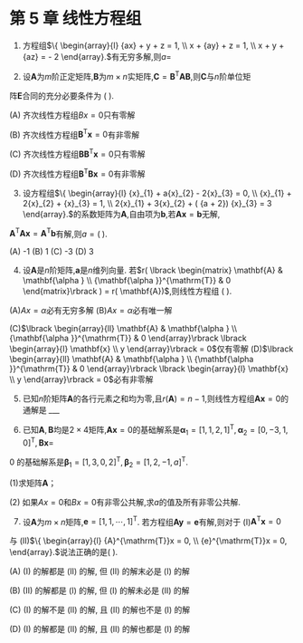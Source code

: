 # 第 5 章 线性方程组

1. 方程组$\{ \begin{array}{l} {ax} + y + z = 1, \\ x + {ay} + z = 1, \\ x + y + {az} = - 2 \end{array}.$有无穷多解,则$a =$

2. 设$\mathbf{A}$为$m$阶正定矩阵,$\mathbf{B}$为$m \times n$实矩阵,$\mathbf{C} = {\mathbf{B}}^{\mathrm{T}}\mathbf{A}\mathbf{B}$,则$\mathbf{C}$与$n$阶单位矩

阵$\mathbf{E}$合同的充分必要条件为 ( ).

(A) 齐次线性方程组${Bx} = 0$只有零解

(B) 齐次线性方程组${\mathbf{B}}^{\mathrm{T}}\mathbf{x} = 0$有非零解

(C) 齐次线性方程组$\mathbf{B}{\mathbf{B}}^{\mathrm{T}}\mathbf{x} = 0$只有零解

(D) 齐次线性方程组${\mathbf{B}}^{\mathrm{T}}\mathbf{B}\mathbf{x} = 0$有非零解

3. 设方程组$\{ \begin{array}{l} {x}_{1} + a{x}_{2} - 2{x}_{3} = 0, \\ {x}_{1} + 2{x}_{2} + {x}_{3} = 1, \\ 2{x}_{1} + 3{x}_{2} + ( {a + 2}) {x}_{3} = 3 \end{array}.$的系数矩阵为$\mathbf{A}$,自由项为$\mathbf{b}$,若$\mathbf{A}\mathbf{x} = \mathbf{b}$无解,

${\mathbf{A}}^{\mathrm{T}}\mathbf{A}\mathbf{x} = {\mathbf{A}}^{\mathrm{T}}\mathbf{b}$有解,则$a = ( \;)$.

(A) -1 (B) 1 (C) -3 (D) 3

4. 设$\mathbf{A}$是$n$阶矩阵,$\mathbf{a}$是$n$维列向量. 若$r( \lbrack \begin{matrix} \mathbf{A} & \mathbf{\alpha } \\ {\mathbf{\alpha }}^{\mathrm{T}} & 0 \end{matrix}\rbrack ) = r( \mathbf{A})$,则线性方程组 ( ).

(A)${Ax} = \alpha$必有无穷多解 (B)${Ax} = \alpha$必有唯一解

(C)$\lbrack \begin{array}{ll} \mathbf{A} & \mathbf{\alpha } \\ {\mathbf{\alpha }}^{\mathrm{T}} & 0 \end{array}\rbrack \lbrack \begin{array}{l} \mathbf{x} \\ y \end{array}\rbrack = 0$仅有零解 (D)$\lbrack \begin{array}{ll} \mathbf{A} & \mathbf{\alpha } \\ {\mathbf{\alpha }}^{\mathrm{T}} & 0 \end{array}\rbrack \lbrack \begin{array}{l} \mathbf{x} \\ y \end{array}\rbrack = 0$必有非零解

5. 已知$n$阶矩阵$\mathbf{A}$的各行元素之和均为零,且$r( \mathbf{A}) = n - 1$,则线性方程组$\mathbf{A}\mathbf{x} = 0$的通解是$\;$___

6. 已知$\mathbf{A},\mathbf{B}$均是$2 \times 4$矩阵,$\mathbf{A}\mathbf{x} = 0$的基础解系是${\mathbf{\alpha }}_{1} = {\lbrack 1,1,2,1\rbrack }^{\mathrm{T}},{\mathbf{\alpha }}_{2} = {\lbrack 0, - 3,1,0\rbrack }^{\mathrm{T}},\mathbf{B}\mathbf{x} =$

0 的基础解系是${\mathbf{\beta }}_{1} = {\lbrack 1,3,0,2\rbrack }^{\mathrm{T}},{\mathbf{\beta }}_{2} = {\lbrack 1,2, - 1, a\rbrack }^{\mathrm{T}}$.

(1)求矩阵$\mathbf{A}$；

(2) 如果${Ax} = 0$和${Bx} = 0$有非零公共解,求$a$的值及所有非零公共解.

7. 设$\mathbf{A}$为$m \times n$矩阵,$\mathbf{e} = {\lbrack 1,1,\cdots ,1\rbrack }^{\mathrm{T}}$. 若方程组$\mathbf{A}\mathbf{y} = \mathbf{e}$有解,则对于 (I)${\mathbf{A}}^{\mathrm{T}}\mathbf{x} = 0$

与 (II)$\{ \begin{array}{l} {A}^{\mathrm{T}}x = 0, \\ {e}^{\mathrm{T}}x = 0, \end{array}.$说法正确的是( ).

(A) (I) 的解都是 (II) 的解, 但 (II) 的解末必是 (I) 的解

(B) (II) 的解都是 (I) 的解, 但 (I) 的解未必是 (II) 的解

(C) (I) 的解不是 (II) 的解, 且 (II) 的解也不是 (I) 的解

(D) (I) 的解都是 (II) 的解, 且 (II) 的解也都是 (I) 的解